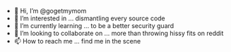 - 👋 Hi, I’m @gogetmymom
- 👀 I’m interested in ... dismantling every source code
- 🌱 I’m currently learning ... to be a better security guard
- 💞️ I’m looking to collaborate on ... more than throwing hissy fits on reddit
- 📫 How to reach me ... find me in the scene

<!---
Gogetmymom/Gogetmymom is a ✨ special ✨ repository because its `README.md` (this file) appears on your GitHub profile.
You can click the Preview link to take a look at your changes.
--->
